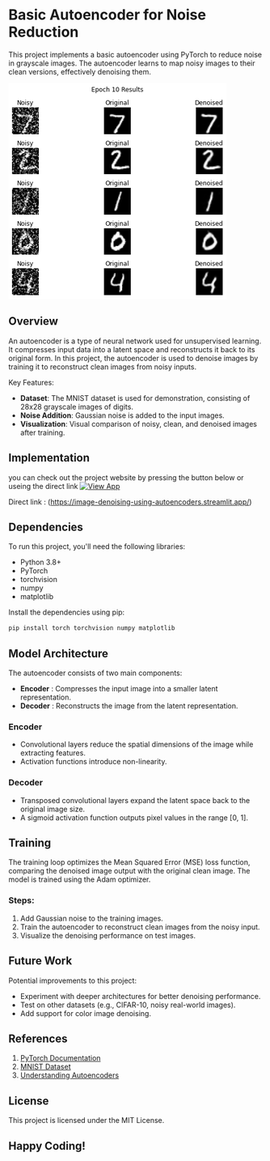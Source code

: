 # Basic Autoencoder for Noise Reduction

This project implements a basic autoencoder using PyTorch to reduce noise in grayscale images. The autoencoder learns to map noisy images to their clean versions, effectively denoising them.

![Alt text](pic.png?raw=true "sample")

## Overview

An autoencoder is a type of neural network used for unsupervised learning. It compresses input data into a latent space and reconstructs it back to its original form. In this project, the autoencoder is used to denoise images by training it to reconstruct clean images from noisy inputs.

Key Features:

- **Dataset**: The MNIST dataset is used for demonstration, consisting of 28x28 grayscale images of digits.
- **Noise Addition**: Gaussian noise is added to the input images.
- **Visualization**: Visual comparison of noisy, clean, and denoised images after training.

## Implementation

you can check out the project website by pressing the button below or useing the direct link
[![View App](https://img.shields.io/badge/Live_App-Click_Here-blue)](https://image-denoising-using-autoencoders.streamlit.app/)

Direct link : (https://image-denoising-using-autoencoders.streamlit.app/)


## Dependencies

To run this project, you'll need the following libraries:

- Python 3.8+
- PyTorch
- torchvision
- numpy
- matplotlib

Install the dependencies using pip:

```bash
pip install torch torchvision numpy matplotlib
```



## Model Architecture

The autoencoder consists of two main components:

* **Encoder** : Compresses the input image into a smaller latent representation.
* **Decoder** : Reconstructs the image from the latent representation.

### Encoder

* Convolutional layers reduce the spatial dimensions of the image while extracting features.
* Activation functions introduce non-linearity.

### Decoder

* Transposed convolutional layers expand the latent space back to the original image size.
* A sigmoid activation function outputs pixel values in the range [0, 1].

## Training

The training loop optimizes the Mean Squared Error (MSE) loss function, comparing the denoised image output with the original clean image. The model is trained using the Adam optimizer.

### Steps:

1. Add Gaussian noise to the training images.
2. Train the autoencoder to reconstruct clean images from the noisy input.
3. Visualize the denoising performance on test images.

## Future Work

Potential improvements to this project:

* Experiment with deeper architectures for better denoising performance.
* Test on other datasets (e.g., CIFAR-10, noisy real-world images).
* Add support for color image denoising.

## References

1. [PyTorch Documentation](https://pytorch.org/docs/)
2. [MNIST Dataset](http://yann.lecun.com/exdb/mnist/)
3. [Understanding Autoencoders](https://www.deeplearningbook.org/)

## License

This project is licensed under the MIT License.

## Happy Coding!
